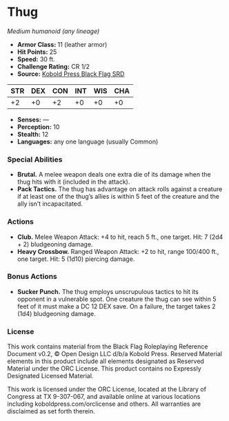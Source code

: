 # Thug

*Medium humanoid (any lineage)*

- **Armor Class:** 11 (leather armor)
- **Hit Points:** 25
- **Speed:** 30 ft.
- **Challenge Rating:** CR 1/2
- **Source:** [Kobold Press Black Flag SRD](https://koboldpress.com/black-flag-roleplaying/)

| STR | DEX | CON | INT | WIS | CHA |
| --- | --- | --- | --- | --- | --- |
| +2 | +0 | +2 | +0 | +0 | +0 |

- **Senses:** —
- **Perception:** 10
- **Stealth:** 12
- **Languages:** any one language (usually Common)

### Special Abilities

- **Brutal.** A melee weapon deals one extra die of its damage when the thug hits with it (included in the attack).
- **Pack Tactics.** The thug has advantage on attack rolls against a creature if at least one of the thug’s allies is within 5 feet of the creature and the ally isn’t incapacitated.

### Actions

- **Club.** Melee Weapon Attack: +4 to hit, reach 5 ft., one target. Hit: 7 (2d4 + 2) bludgeoning damage.
- **Heavy Crossbow.** Ranged Weapon Attack: +2 to hit, range 100/400 ft., one target. Hit: 5 (1d10) piercing damage.

### Bonus Actions

- **Sucker Punch.** The thug employs unscrupulous tactics to hit its opponent in a vulnerable spot. One creature the thug can see within 5 feet of it must make a DC 12 DEX save. On a failure, the target takes 2 (1d4) bludgeoning damage.

### License

This work contains material from the Black Flag Roleplaying Reference Document v0.2, © Open Design LLC d/b/a Kobold Press. Reserved Material elements in this product include all elements designated as Reserved Material under the ORC License. This product contains no Expressly Designated Licensed Material.

This work is licensed under the ORC License, located at the Library of Congress at TX 9-307-067, and available online at various locations including koboldpress.com/orclicense and others. All warranties are disclaimed as set forth therein.

